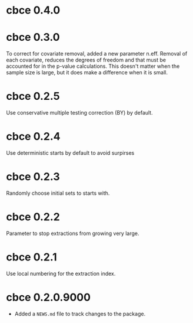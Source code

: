 # cbce 0.4.0

# cbce 0.3.0

To correct for covariate removal, added a new parameter n.eff. Removal of each covariate, reduces the degrees of freedom and that must be accounted for in the p-value calculations. This doesn't matter when the sample size is large, but it does make a difference when it is small.

# cbce 0.2.5

Use conservative multiple testing correction (BY) by default.

# cbce 0.2.4

Use deterministic starts by default to avoid surpirses

# cbce 0.2.3

Randomly choose initial sets to starts with.

# cbce 0.2.2

Parameter to stop extractions from growing very large.

# cbce 0.2.1

Use local numbering for the extraction index.

# cbce 0.2.0.9000

* Added a `NEWS.md` file to track changes to the package.
